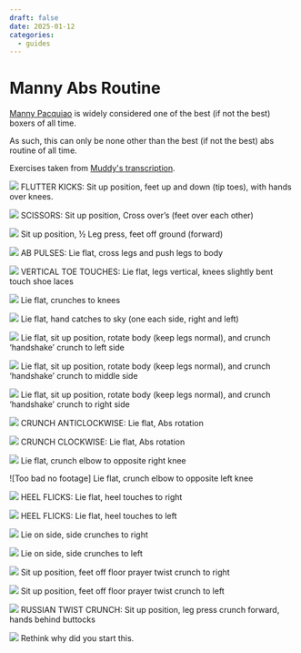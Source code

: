 ```yaml
---
draft: false 
date: 2025-01-12
categories:
  - guides
---
```


# Manny Abs Routine

[Manny Pacquiao](https://en.wikipedia.org/wiki/Manny_Pacquiao) is widely considered one
of the best (if not the best) boxers of all time. 

As such, this can only be none other than the best (if not the best) abs routine of all time.

Exercises taken from [Muddy's transcription][1].


![](./2025-01-12-manny-abs/exercise_01.gif)
FLUTTER KICKS: Sit up position, feet up and down (tip toes), with hands over knees.


![](./2025-01-12-manny-abs/exercise_02.gif)
SCISSORS: Sit up position, Cross over’s (feet over each other)

![](./2025-01-12-manny-abs/exercise_03.gif)
Sit up position, ½ Leg press, feet off ground (forward)

![](./2025-01-12-manny-abs/exercise_04.gif)
AB PULSES: Lie flat, cross legs and push legs to body

![](./2025-01-12-manny-abs/exercise_05.gif)
VERTICAL TOE TOUCHES: Lie flat, legs vertical, knees slightly bent touch shoe laces

![](./2025-01-12-manny-abs/exercise_06.gif)
Lie flat, crunches to knees

![](./2025-01-12-manny-abs/exercise_07.gif)
Lie flat, hand catches to sky (one each side, right and left)

![](./2025-01-12-manny-abs/exercise_08_a.gif)
Lie flat, sit up position, rotate body (keep legs normal), and crunch ‘handshake’
crunch to left side

![](./2025-01-12-manny-abs/exercise_08_b.gif)
Lie flat, sit up position, rotate body (keep legs normal), and crunch ‘handshake’
crunch to middle side

![](./2025-01-12-manny-abs/exercise_08_c.gif)
Lie flat, sit up position, rotate body (keep legs normal), and crunch ‘handshake’
crunch to right side

![](./2025-01-12-manny-abs/exercise_09_a.gif)
CRUNCH ANTICLOCKWISE: Lie flat, Abs rotation 

![](./2025-01-12-manny-abs/exercise_09_b.gif)
CRUNCH CLOCKWISE: Lie flat, Abs rotation 

![](./2025-01-12-manny-abs/exercise_10_b.gif)
Lie flat, crunch elbow to opposite right knee

![Too bad no footage]
Lie flat, crunch elbow to opposite left knee

![](./2025-01-12-manny-abs/exercise_11_a.gif)
HEEL FLICKS: Lie flat, heel touches to right

![](./2025-01-12-manny-abs/exercise_11_b.gif)
HEEL FLICKS: Lie flat, heel touches to left

![](./2025-01-12-manny-abs/exercise_12_a.gif)
Lie on side, side crunches to right

![](./2025-01-12-manny-abs/exercise_12_b.gif)
Lie on side, side crunches to left

![](./2025-01-12-manny-abs/exercise_13_a.gif)
Sit up position, feet off floor prayer twist crunch to right

![](./2025-01-12-manny-abs/exercise_13_b.gif)
Sit up position, feet off floor prayer twist crunch to left

![](./2025-01-12-manny-abs/exercise_14.gif)
RUSSIAN TWIST CRUNCH: Sit up position, leg press crunch forward, hands behind buttocks

![](./2025-01-12-manny-abs/post_exercise.gif)
Rethink why did you start this.

[1]: https://www.docdroid.net/UzoYYd9/manny-pacquiao-abs-workout-doc "Muddy Workout Transcription"